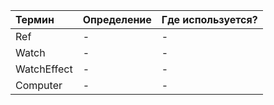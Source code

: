 | Термин      | Определение | Где используется?|
|:------------|:------------|:-----------------|
| Ref         | -           | -                |
| Watch       | -           | -                |
| WatchEffect | -           | -                |
| Computer    | -           | -                |
